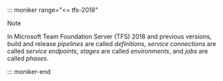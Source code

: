 ::: moniker range="<= tfs-2018"
> [!NOTE]  
> In Microsoft Team Foundation Server (TFS) 2018 and previous versions,
build and release _pipelines_ are called _definitions_,
_service connections_ are called _service endpoints_,
_stages_ are called _environments_,
and _jobs_ are called _phases_.

::: moniker-end
